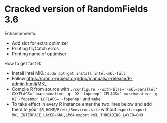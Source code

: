 # Cracked version of RandomFields 3.6
Enhancements: 
* Add slot for extra optimizer
* Printing tryCatch erros
* Printing name of optimiser

How to get fast R:
* Install Intel MKL: `sudo apt-get install intel-mkl-full`
* Follow https://cran.r-project.org/doc/manuals/r-release/R-admin.html#MKL
* Compile R from source with `./configure --with-blas='-mkl=parallel' CXXFLAGS='-march=native -g -O2 -fopenmp' CFLAGS='-march=native -g -O2 -fopenmp' LDFLAGS='-fopenmp'` and `make`
* To take effect in every R instance enter the two lines below and add them to your `$R_HOME/R/etc/Renviron.site` without `export`:
`export MKL_INTERFACE_LAYER=GNU,LP64` 
`export MKL_THREADING_LAYER=GNU` 
